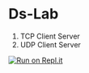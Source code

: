 # Ds-Lab

1.  TCP Client Server
2.  UDP Client Server 

[![Run on Repl.it](https://repl.it/badge/github/bibekb11/Ds-Lab)](https://repl.it/github/bibekb11/Ds-Lab)
